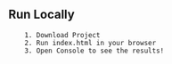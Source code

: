 ## Run Locally

        1. Download Project
        2. Run index.html in your browser
        3. Open Console to see the results!
